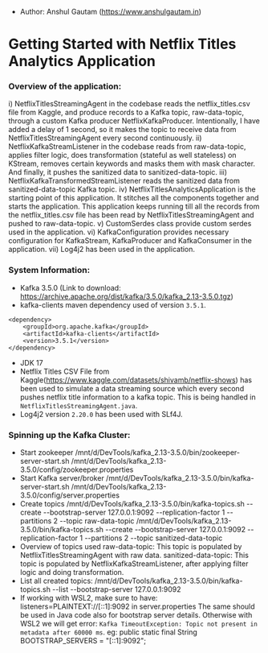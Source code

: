 - Author: Anshul Gautam (https://www.anshulgautam.in)

# Getting Started with Netflix Titles Analytics Application

### Overview of the application:

i) NetflixTitlesStreamingAgent in the codebase reads the netflix_titles.csv file from Kaggle, and produce records to a Kafka topic, raw-data-topic, through a custom Kafka producer NetflixKafkaProducer. Intentionally, I have added a delay of 1 second, so it makes the topic to receive data from NetflixTitlesStreamingAgent every second continuously.
ii) NetflixKafkaStreamListener in the codebase reads from raw-data-topic, applies filter logic, does transformation (stateful as well stateless) on KStream, removes certain keywords and masks them with mask character. And finally, it pushes the sanitized data to sanitized-data-topic.
iii) NetflixKafkaTransformedStreamListener reads the sanitized data from sanitized-data-topic Kafka topic.
iv) NetflixTitlesAnalyticsApplication is the starting point of this application. It stitches all the components together and starts the application. This application keeps running till all the records from the netflix_titles.csv file has been read by NetflixTitlesStreamingAgent and pushed to raw-data-topic.
v) CustomSerdes class provide custom serdes used in the application.
vi) KafkaConfiguration provides necessary configuration for KafkaStream, KafkaProducer and KafkaConsumer in the application.
vii) Log4j2 has been used in the application.

### System Information:
- Kafka 3.5.0 (Link to download: https://archive.apache.org/dist/kafka/3.5.0/kafka_2.13-3.5.0.tgz)
- kafka-clients maven dependency used of version `3.5.1`.
```
<dependency>
    <groupId>org.apache.kafka</groupId>
    <artifactId>kafka-clients</artifactId>
    <version>3.5.1</version>
</dependency>
```
- JDK 17
- Netflix Titles CSV File from Kaggle(https://www.kaggle.com/datasets/shivamb/netflix-shows) has been used to simulate a data streaming source which every second pushes netflix title information to a kafka topic. This is being handled in `NetflixTitlesStreamingAgent.java`.
- Log4j2 version `2.20.0` has been used with SLf4J.

### Spinning up the Kafka Cluster:
- Start zookeeper
/mnt/d/DevTools/kafka_2.13-3.5.0/bin/zookeeper-server-start.sh /mnt/d/DevTools/kafka_2.13-3.5.0/config/zookeeper.properties
- Start Kafka server/broker
/mnt/d/DevTools/kafka_2.13-3.5.0/bin/kafka-server-start.sh /mnt/d/DevTools/kafka_2.13-3.5.0/config/server.properties
- Create topics
/mnt/d/DevTools/kafka_2.13-3.5.0/bin/kafka-topics.sh --create --bootstrap-server 127.0.0.1:9092 --replication-factor 1 --partitions 2 --topic raw-data-topic
/mnt/d/DevTools/kafka_2.13-3.5.0/bin/kafka-topics.sh --create --bootstrap-server 127.0.0.1:9092 --replication-factor 1 --partitions 2 --topic sanitized-data-topic
- Overview of topics used 
raw-data-topic: This topic is populated by NetflixTitlesStreamingAgent with raw data.
sanitized-data-topic: This topic is populated by NetflixKafkaStreamListener, after applying filter logic and doing transformation.
- List all created topics:
/mnt/d/DevTools/kafka_2.13-3.5.0/bin/kafka-topics.sh --list --bootstrap-server 127.0.0.1:9092
- If working with WSL2, make sure to have:
listeners=PLAINTEXT://[::1]:9092 in server.properties
The same should be used in Java code also for bootstrap server details. Otherwise with WSL2 we will get error: `Kafka TimeoutException: Topic not present in metadata after 60000 ms`. 
eg: 
public static final String BOOTSTRAP_SERVERS = "[::1]:9092";



